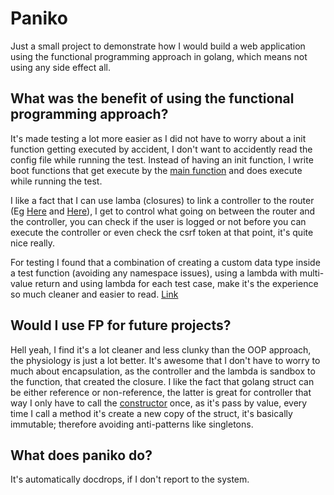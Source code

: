 # Paniko

Just a small project to demonstrate how I would build a web application using the functional programming approach in
golang, which means not using any side effect all.

## What was the benefit of using the functional programming approach?

It's made testing a lot more easier as I did not have to worry about a init function getting executed by accident, 
I don't want to accidently read the config file while running the test.  Instead of having an init function, I write 
boot functions that get execute by the
[main function](https://github.com/CJ-Jackson/paniko/blob/master/cmd/paniko/main.go) and does execute while running the
test.

I like a fact that I can use lamba (closures) to link a controller to the router
(Eg [Here](https://github.com/CJ-Jackson/paniko/blob/master/paniko/www/home.boot.go) and
[Here](https://github.com/CJ-Jackson/paniko/blob/master/paniko/www/errors/error.boot.go)), I get to control what going
on between the router and the controller, you can check if the user is logged or not before you can execute the
controller or even check the csrf token at that point, it's quite nice really.

For testing I found that a combination of creating a custom data type inside a test function (avoiding any namespace
issues), using a lambda with multi-value return and using lambda for each test case, make it's the experience so much
cleaner and easier to read. [Link](https://github.com/CJ-Jackson/paniko/blob/master/paniko/security/user_test.go)

## Would I use FP for future projects?

Hell yeah, I find it's a lot cleaner and less clunky than the OOP approach, the physiology is just a lot better.  It's
awesome that I don't have to worry to much about encapsulation, as the controller and the lambda is sandbox to the
function, that created the closure.  I like the fact that golang struct can be either reference or non-reference, the
latter is great for controller that way I only have to call the
[constructor](https://github.com/CJ-Jackson/paniko/blob/master/paniko/www/home.go#L15)
once, as it's pass by value, every time I call a method it's create a new copy of the struct, it's basically immutable;
therefore avoiding anti-patterns like singletons.

## What does paniko do?

It's automatically docdrops, if I don't report to the system.